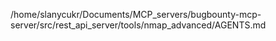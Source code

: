 /home/slanycukr/Documents/MCP_servers/bugbounty-mcp-server/src/rest_api_server/tools/nmap_advanced/AGENTS.md